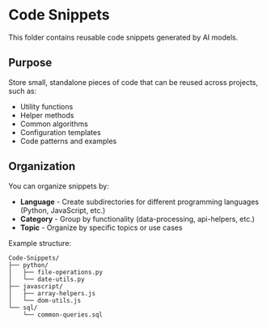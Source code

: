 # Code Snippets

This folder contains reusable code snippets generated by AI models.

## Purpose

Store small, standalone pieces of code that can be reused across projects, such as:
- Utility functions
- Helper methods
- Common algorithms
- Configuration templates
- Code patterns and examples

## Organization

You can organize snippets by:
- **Language** - Create subdirectories for different programming languages (Python, JavaScript, etc.)
- **Category** - Group by functionality (data-processing, api-helpers, etc.)
- **Topic** - Organize by specific topics or use cases

Example structure:
```
Code-Snippets/
├── python/
│   ├── file-operations.py
│   └── date-utils.py
├── javascript/
│   ├── array-helpers.js
│   └── dom-utils.js
└── sql/
    └── common-queries.sql
```
